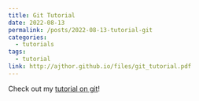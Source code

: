 ```yaml
---
title: Git Tutorial
date: 2022-08-13
permalink: /posts/2022-08-13-tutorial-git
categories:
  - tutorials
tags:
  - tutorial
link: http://ajthor.github.io/files/git_tutorial.pdf
---
```


Check out my [tutorial on git](http://ajthor.github.io/files/git_tutorial.pdf)!
